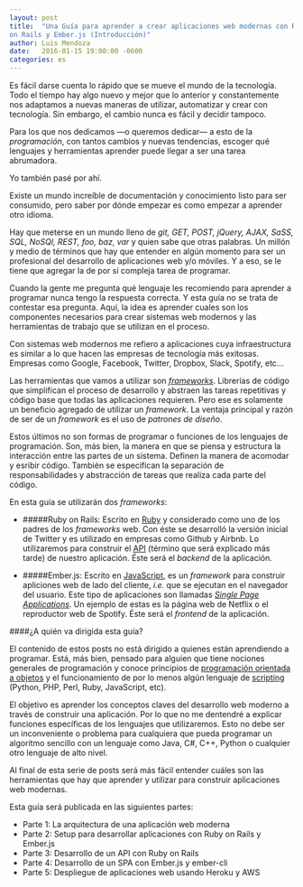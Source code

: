 ```yaml
---
layout: post
title:  "Una Guía para aprender a crear aplicaciones web modernas con Ruby
on Rails y Ember.js (Introducción)"
author: Luis Mendoza
date:   2016-01-15 19:00:00 -0600
categories: es
---
```


Es fácil darse cuenta lo rápido que se mueve el mundo de la tecnología. Todo el tiempo hay algo nuevo y mejor que lo anterior y constantemente nos adaptamos a nuevas maneras de utilizar, automatizar y crear con tecnología. Sin embargo, el cambio nunca es fácil y decidir tampoco.

Para los que nos dedicamos —o queremos dedicar— a esto de la <i>programación</i>, con tantos cambios y nuevas tendencias, escoger qué lenguajes y herramientas aprender puede llegar a ser una tarea abrumadora.

Yo también pasé por ahí.

Existe un mundo increíble de documentación y conocimiento listo para ser consumido, pero saber por dónde empezar es como empezar a aprender otro idioma.

Hay que meterse en un mundo lleno de *git, GET, POST, jQuery, AJAX, SaSS, SQL, NoSQl, REST, foo, baz, var* y quien sabe que otras palabras. Un millón y medio de términos que hay que entender en algún momento para ser un profesional del desarrollo de aplicaciones web y/o móviles. Y a eso, se le tiene que agregar la de por sí compleja tarea de programar.

Cuando la gente me pregunta qué lenguaje les recomiendo para aprender a programar nunca tengo la respuesta correcta. Y esta guía no se trata de contestar esa pregunta. Aquí, la idea es aprender cuales son los componentes necesarios para crear sistemas web modernos y las herramientas de trabajo que se utilizan en el proceso.

Con sistemas web modernos me refiero a aplicaciones cuya infraestructura es similar a lo que hacen las empresas de tecnología más exitosas. Empresas como Google, Facebook, Twitter, Dropbox, Slack, Spotify, etc...

Las herramientas que vamos a utilizar son <a href="https://es.wikipedia.org/wiki/Ruby_on_Rails"><i>frameworks</i></a>. Librerías de código que simplifican el proceso de desarrollo y abstraen las tareas repetitivas y código base que todas las aplicaciones requieren. Pero ese es solamente un beneficio agregado de utilizar un <i>framework</i>. La ventaja principal y razón de ser de un <i>framework</i> es el uso de <i>patrones de diseño</i>.

Estos últimos no son formas de programar o funciones de los lenguajes de programación. Son, más bien, la manera en que se piensa y estructura la interacción entre las partes de un sistema. Definen la manera de acomodar y esribir código. También se especifican la separación de responsabilidades y abstracción de tareas que realiza cada parte del código.

En esta guía se utilizarán dos <i>frameworks</i>:

* #####Ruby on Rails:
Escrito en [Ruby](https://es.wikipedia.org/wiki/Ruby) y considerado como uno de los padres de los <i>frameworks</i> web. Con éste se desarrolló la versión inicial de Twitter y es utilizado en empresas como Github y Airbnb. Lo utilizaremos para construir el [API](https://en.wikipedia.org/wiki/Application_programming_interface) (término que será explicado más tarde) de nuestro aplicación. Éste será el <i>backend</i> de la aplicación.

* #####Ember.js:
Escrito en [JavaScript](https://es.wikipedia.org/wiki/JavaScript), es un <i>framework</i> para construir apliciones web de lado del cliente, <i>i.e.</i> que se ejecutan en el navegador del usuario. Este tipo de aplicaciones son llamadas <a href="https://es.wikipedia.org/wiki/Single-page_application"><i>Single Page Applications</i></a>. Un ejemplo de estas es la página web de Netflix o el reproductor web de Spotify. Éste será el <i>frontend</i> de la aplicación.

####¿A quién va dirigida esta guía?

El contenido de estos posts no está dirigido a quienes están aprendiendo a programar. Está, más bien, pensado para alguien que tiene nociones generales de programación y conoce principios de [programación orientada a objetos](https://es.wikipedia.org/wiki/Programaci%C3%B3n_orientada_a_objetos) y el funcionamiento de por lo menos algún lenguaje de [scripting](https://en.wikipedia.org/wiki/Scripting_language) (Python, PHP, Perl, Ruby, JavaScript, etc).

El objetivo es aprender los conceptos claves del desarrollo web moderno a través de construir una aplicación. Por lo que no me dentendré a explicar funciones específicas de los lenguajes que utilizaremos. Esto no debe ser un inconveniente o problema para cualquiera que pueda programar un algoritmo sencillo con un lenguaje como Java, C#, C++, Python o cualquier otro lenguaje de alto nivel.

Al final de esta serie de posts será más fácil entender cuáles son las herramientas que hay que aprender y utilizar para construir aplicaciones web modernas.

Esta guía será publicada en las siguientes partes:

* Parte 1: La arquitectura de una aplicación web moderna
* Parte 2: Setup para desarrollar aplicaciones con Ruby on Rails y Ember.js
* Parte 3: Desarrollo de un API con Ruby on Rails
* Parte 4: Desarrollo de un SPA con Ember.js y ember-cli
* Parte 5: Despliegue de aplicaciones web usando Heroku y AWS
